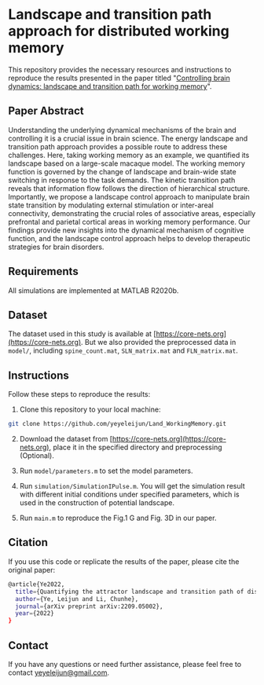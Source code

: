 # Landscape and transition path approach for distributed working memory

This repository provides the necessary resources and instructions to reproduce the results presented in the paper titled "[Controlling brain dynamics: landscape and transition path for working memory](
https://doi.org/10.48550/arXiv.2209.05002)".

## Paper Abstract

Understanding the underlying dynamical mechanisms of the brain and controlling it is a crucial issue in brain science. The energy landscape and transition path approach provides a possible route to address these challenges. Here, taking working memory as an example, we quantified its landscape based on a large-scale macaque model. The working memory function is governed by the change of landscape and brain-wide state switching in response to the task demands. The kinetic transition path reveals that information flow follows the direction of hierarchical structure. Importantly, we propose a landscape control approach to manipulate brain state transition by modulating external stimulation or inter-areal connectivity, demonstrating the crucial roles of associative areas, especially prefrontal and parietal cortical areas in working memory performance. Our findings provide new insights into the dynamical mechanism of cognitive function, and the landscape control approach helps to develop therapeutic strategies for brain disorders.

## Requirements

All simulations are implemented at MATLAB R2020b.

## Dataset

The dataset used in this study is available at [https://core-nets.org](https://core-nets.org). But we also provided the preprocessed data in `model/`, including `spine_count.mat`, `SLN_matrix.mat` and `FLN_matrix.mat`.



## Instructions

Follow these steps to reproduce the results:

1. Clone this repository to your local machine:

```bash
git clone https://github.com/yeyeleijun/Land_WorkingMemory.git
```

2. Download the dataset from [https://core-nets.org](https://core-nets.org), place it in the specified directory and preprocessing (Optional).

3. Run `model/parameters.m` to set the model parameters.

4. Run `simulation/SimulationIPulse.m`. You will get the simulation result with different initial conditions under specified parameters, which is used in the construction of potential landscape.

5. Run `main.m` to reproduce the Fig.1 G and Fig. 3D in our paper.

## Citation  

If you use this code or replicate the results of the paper, please cite the original paper:  

``` bash
@article{Ye2022,
  title={Quantifying the attractor landscape and transition path of distributed working memory from large-scale brain network},
  author={Ye, Leijun and Li, Chunhe},
  journal={arXiv preprint arXiv:2209.05002},
  year={2022}
}
```

## Contact  

If you have any questions or need further assistance, please feel free to contact yeyeleijun@gmail.com.